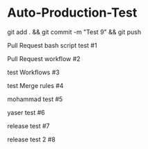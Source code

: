 # Auto-Production-Test

git add . && git commit -m "Test 9" && git push

Pull Request bash script test #1

Pull Request workflow #2

test Workflows #3

test Merge rules #4

mohammad test #5

yaser test #6

release test #7

release test 2 #8